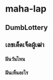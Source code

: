 # maha-lap

## DumbLottery

## เลขเด็ดเจ็ดผู้เฒ่า

### ฝันวันไหน

<!-- - อาทิตย์ 1
    - จันทร์ 2
    - อังคาร 3
    - พุธ 4
    - พฤหัสบดี 5
    - ศุกร์ 6
    - เสาร์ 7
    - สงกรานต์ 13
    - ฮาโลวีน 31
    - คริสมาสต์ 25 -->

### ฝันเห็นอะไร

<!-- - ผลรวมคำบรรยาย % 10 -->
